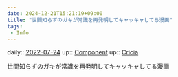 ```yaml
---
date: 2024-12-21T15:21:19+09:00
title: "世間知らずのガキが常識を再発明してキャッキャしてる漫画"
tags:
 - Info
---
```


daily:: [2022-07-24](Daily_Note/2022-07-24.md)
up:: [Component](../Bar/Novel/Chaos/Component.md)
up:: [Cricia](../Bar/Novel/Nacaria/Cricia.md)

世間知らずのガキが常識を再発明してキャッキャしてる漫画